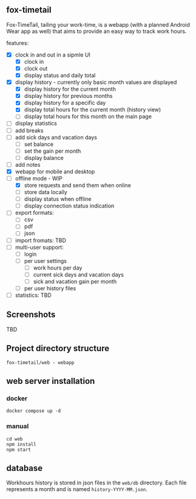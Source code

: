 ## fox-timetail

Fox-TimeTail, tailing your work-time, is a webapp (with a planned Android Wear app as well) that aims to provide an easy way to track work hours.

features:
- [x] clock in and out in a sipmle UI
    - [x] clock in
    - [x] clock out
    - [x] display status and daily total
- [x] display history - currently only basic month values are displayed
    - [x] display history for the current month
    - [x] display history for previous months
    - [x] display history for a specific day
    - [x] display total hours for the current month (history view)
    - [ ] display total hours  for this month on the main page
- [ ] display statistics
- [ ] add breaks
- [ ] add sick days and vacation days
    - [ ] set balance
    - [ ] set the gain per month
    - [ ] display balance
- [ ] add notes
- [x] webapp for mobile and desktop
- [ ] offline mode - WIP
    - [x] store requests and send them when online
    - [ ] store data locally
    - [ ] display status when offline
    - [ ] display connection status indication
- [ ] export formats:
    - [ ] csv
    - [ ] pdf
    - [ ] json
- [ ] import fromats: TBD
- [ ] multi-user support:
    - [ ] login
    - [ ] per user settings
        - [ ] work hours per day
        - [ ] current sick days and vacation days
        - [ ] sick and vacation gain per month 
    - [ ] per user history files
- [ ] statistics: TBD

## Screenshots

TBD

## Project directory structure

```
fox-timetail/web - webapp
```

## web server installation
### docker
```
docker compose up -d
```
### manual
```
cd web
npm install
npm start
```

## database
Workhours history is stored in json files in the `web/db` directory.
Each file represents a month and is named `history-YYYY-MM.json`.